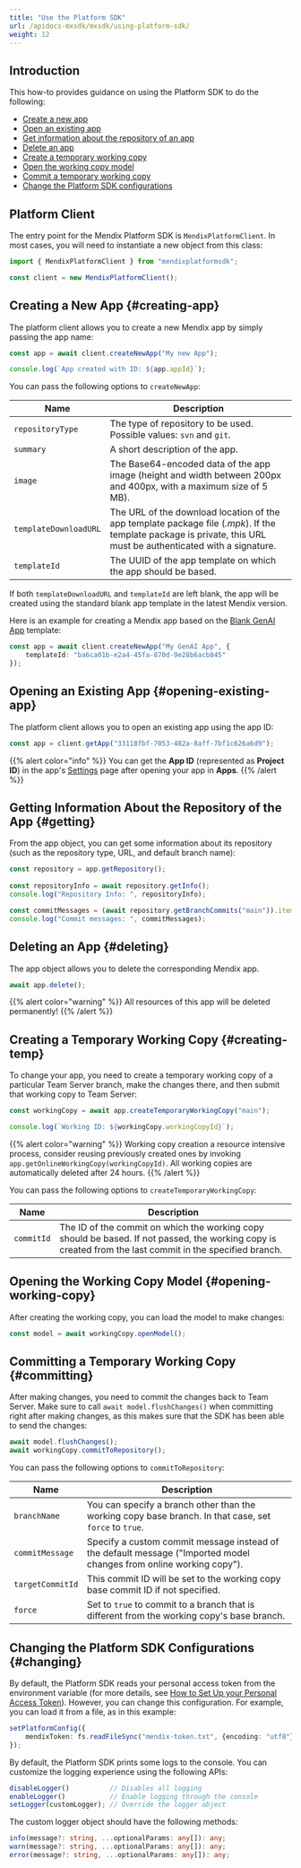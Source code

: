 ```yaml
---
title: "Use the Platform SDK"
url: /apidocs-mxsdk/mxsdk/using-platform-sdk/
weight: 12
---
```


## Introduction 

This how-to provides guidance on using the Platform SDK to do the following:

* [Create a new app](#creating-app)
* [Open an existing app](#opening-existing-app)
* [Get information about the repository of an app](#getting)
* [Delete an app](#deleting)
* [Create a temporary working copy](#creating-temp)
* [Open the working copy model](#opening-working-copy)
* [Commit a temporary working copy](#committing)
* [Change the Platform SDK configurations](#changing)

## Platform Client

The entry point for the Mendix Platform SDK is `MendixPlatformClient`. In most cases, you will need to instantiate a new object from this class:

```ts
import { MendixPlatformClient } from "mendixplatformsdk";

const client = new MendixPlatformClient();
```

## Creating a New App {#creating-app}

The platform client allows you to create a new Mendix app by simply passing the app name:

```ts
const app = await client.createNewApp("My new App");

console.log(`App created with ID: ${app.appId}`);
```

You can pass the following options to `createNewApp`:

| Name | Description | 
|--- | --- |
| `repositoryType` | The type of repository to be used. Possible values: `svn` and `git`. |
| `summary` | A short description of the app. |
| `image` | The Base64-encoded data of the app image (height and width between 200px and 400px, with a maximum size of 5 MB). |
| `templateDownloadURL` | The URL of the download location of the app template package file (*.mpk*). If the template package is private, this URL must be authenticated with a signature. |
| `templateId` | The UUID of the app template on which the app should be based. |

If both `templateDownloadURL` and `templateId` are left blank, the app will be created using the standard blank app template in the latest Mendix version.

Here is an example for creating a Mendix app based on the [Blank GenAI App](https://marketplace.mendix.com/link/component/227934) template:

```ts
const app = await client.createNewApp("My GenAI App", {
    templateId: "ba6ca01b-e2a4-45fa-870d-9e28b6acb845"
});
```

## Opening an Existing App {#opening-existing-app}

The platform client allows you to open an existing app using the app ID:

```ts
const app = client.getApp("33118fbf-7053-482a-8aff-7bf1c626a6d9");
```

{{% alert color="info" %}}
You can get the **App ID** (represented as **Project ID**) in the app's [Settings](/developerportal/collaborate/general-settings/) page after opening your app in **Apps**.
{{% /alert %}}

## Getting Information About the Repository of the App {#getting}

From the app object, you can get some information about its repository (such as the repository type, URL, and default branch name):

```ts
const repository = app.getRepository();
    
const repositoryInfo = await repository.getInfo();
console.log("Repository Info: ", repositoryInfo);

const commitMessages = (await repository.getBranchCommits("main")).items.map(commit => commit.message);
console.log("Commit messages: ", commitMessages);
```

## Deleting an App {#deleting}

The app object allows you to delete the corresponding Mendix app. 

```ts
await app.delete();
```

{{% alert color="warning" %}}
All resources of this app will be deleted permanently!
{{% /alert %}}

## Creating a Temporary Working Copy {#creating-temp}

To change your app, you need to create a temporary working copy of a particular Team Server branch, make the changes there, and then submit that working copy to Team Server:

```ts
const workingCopy = await app.createTemporaryWorkingCopy("main");

console.log(`Working ID: ${workingCopy.workingCopyId}`);
```

{{% alert color="warning" %}}
Working copy creation a resource intensive process, consider reusing previously created ones by invoking `app.getOnlineWorkingCopy(workingCopyId)`. All working copies are automatically deleted after 24 hours.
{{% /alert %}}

You can pass the following options to `createTemporaryWorkingCopy`:

| Name | Description |
|--- | --- |
| `commitId` | The ID of the commit on which the working copy should be based. If not passed, the working copy is created from the last commit in the specified branch. |

## Opening the Working Copy Model {#opening-working-copy}

After creating the working copy, you can load the model to make changes:

```ts
const model = await workingCopy.openModel();
```

## Committing a Temporary Working Copy {#committing}

After making changes, you need to commit the changes back to Team Server. Make sure to call `await model.flushChanges()` when committing right after making changes, as this makes sure that the SDK has been able to send the changes:

```ts
await model.flushChanges();
await workingCopy.commitToRepository();
```

You can pass the following options to `commitToRepository`:

| Name | Description |
|--- | --- |
| `branchName` | You can specify a branch other than the working copy base branch. In that case, set `force` to `true`. |
| `commitMessage` | Specify a custom commit message instead of the default message ("Imported model changes from online working copy"). |
| `targetCommitId` | This commit ID will be set to the working copy base commit ID if not specified. |
| `force` | Set to `true` to commit to a branch that is different from the working copy's base branch. |

## Changing the Platform SDK Configurations {#changing}

By default, the Platform SDK reads your personal access token from the environment variable (for more details, see [How to Set Up your Personal Access Token](/apidocs-mxsdk/mxsdk/set-up-your-pat/)). However, you can change this configuration. For example, you can load it from a file, as in this example:

```ts
setPlatformConfig({
    mendixToken: fs.readFileSync("mendix-token.txt", {encoding: "utf8"})
});
```

By default, the Platform SDK prints some logs to the console. You can customize the logging experience using the following APIs:

```ts
disableLogger()          // Disables all logging
enableLogger()           // Enable logging through the console
setLogger(customLogger); // Override the logger object
```

The custom logger object should have the following methods:

```ts
info(message?: string, ...optionalParams: any[]): any;
warn(message?: string, ...optionalParams: any[]): any;
error(message?: string, ...optionalParams: any[]): any;
```
